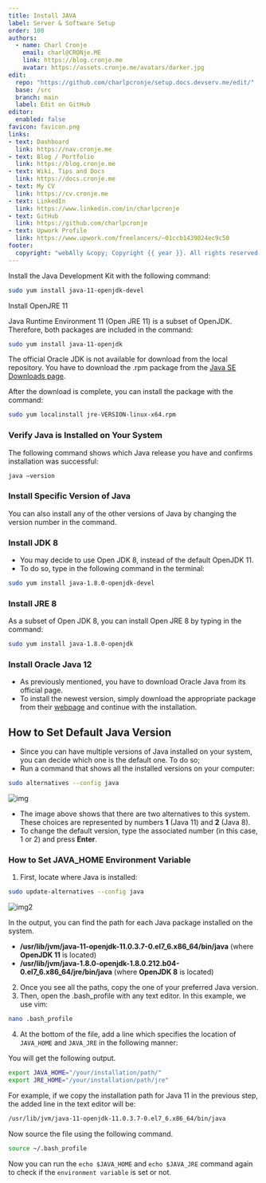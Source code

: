 ```yaml
---
title: Install JAVA
label: Server & Software Setup
order: 100
authors:
  - name: Charl Cronje
    email: charl@CRONje.ME
    link: https://blog.cronje.me
    avatar: https://assets.cronje.me/avatars/darker.jpg
edit:
  repo: "https://github.com/charlpcronje/setup.docs.devserv.me/edit/"
  base: /src
  branch: main
  label: Edit on GitHub
editor:
  enabled: false
favicon: favicon.png
links:
- text: Dashboard
  link: https://nav.cronje.me
- text: Blog / Portfolio
  link: https://blog.cronje.me
- text: Wiki, Tips and Docs 
  link: https://docs.cronje.me
- text: My CV
  link: https://cv.cronje.me
- text: LinkedIn
  link: https://www.linkedin.com/in/charlpcronje
- text: GitHub
  link: https://github.com/charlpcronje
- text: Upwork Profile
  link: https://www.upwork.com/freelancers/~01ccb1439024ec9c50
footer:
  copyright: "webAlly &copy; Copyright {{ year }}. All rights reserved."
---
```

<script type="text/javascript">(function(w,s){var e=document.createElement("script");e.type="text/javascript";e.async=true;e.src="https://cdn.pagesense.io/js/webally/f2527eebee974243853bcd47b32631f4.js";var x=document.getElementsByTagName("script")[0];x.parentNode.insertBefore(e,x);})(window,"script");</script>


Install the Java Development Kit with the following command:

```sh
sudo yum install java-11-openjdk-devel
```

Install OpenJRE 11

Java Runtime Environment 11 (Open JRE 11) is a subset of OpenJDK. Therefore, both packages are included in the command:

```sh
sudo yum install java-11-openjdk
```

 The official Oracle JDK is not available for download from the local repository. You have to download the .rpm package from the [Java SE Downloads page](https://www.oracle.com/technetwork/java/javase/downloads/index.html).

After the download is complete, you can install the package with the command:

```sh
sudo yum localinstall jre-VERSION-linux-x64.rpm
```

### Verify Java is Installed on Your System

The following command shows which Java release you have and confirms installation was successful:

```sh
java –version
```

### Install Specific Version of Java

You can also install any of the other versions of Java by changing the version number in the command.

### Install JDK 8

- You may decide to use Open JDK 8, instead of the default OpenJDK 11.
- To do so, type in the following command in the terminal:

```sh
sudo yum install java-1.8.0-openjdk-devel
```

### Install JRE 8

As a subset of Open JDK 8, you can install Open JRE 8 by typing in the command:

```sh
sudo yum install java-1.8.0-openjdk
```

### Install Oracle Java 12

- As previously mentioned, you have to download Oracle Java from its official page.
- To install the newest version, simply download the appropriate package from their [webpage](https://www.oracle.com/technetwork/java/javase/downloads/index.html) and continue with the installation.


## How to Set Default Java Version

- Since you can have multiple versions of Java installed on your system, you can decide which one is the default one. To do so;
- Run a command that shows all the installed versions on your computer:

```sh
sudo alternatives --config java
```

![img](https://phoenixnap.com/kb/wp-content/uploads/2021/04/set-default-java-version.png)

- The image above shows that there are two alternatives to this system. These choices are represented by numbers **1** (Java 11) and **2** (Java 8).
- To change the default version, type the associated number (in this case, 1 or 2) and press **Enter**.

### How to Set JAVA_HOME Environment Variable

1. First, locate where Java is installed:

```sh
sudo update-alternatives --config java
```

![img2](https://phoenixnap.com/kb/wp-content/uploads/2021/04/set-java-home-environment.png)

In the output, you can find the path for each Java package installed on the system.

- **/usr/lib/jvm/java-11-openjdk-11.0.3.7-0.el7_6.x86_64/bin/java** (where **OpenJDK 11** is located)
- **/usr/lib/jvm/java-1.8.0-openjdk-1.8.0.212.b04-0.el7_6.x86_64/jre/bin/java** (where **OpenJDK 8** is located)

2. Once you see all the paths, copy the one of your preferred Java version.
3. Then, open the .bash_profile with any text editor. In this example, we use vim:

```sh
nano .bash_profile
```

4. At the bottom of the file, add a line which specifies the location of `JAVA_HOME` and `JAVA_JRE` in the following manner:

You will get the following output.

```sh
export JAVA_HOME="/your/installation/path/"
export JRE_HOME="/your/installation/path/jre"
```

For example, if we copy the installation path for Java 11 in the previous step, the added line in the text editor will be:

```sh
/usr/lib/jvm/java-11-openjdk-11.0.3.7-0.el7_6.x86_64/bin/java
```

Now source the file using the following command.

```sh
source ~/.bash_profile
```

Now you can run the `echo $JAVA_HOME` and `echo $JAVA_JRE` command again to check if the `environment variable` is set or not.
